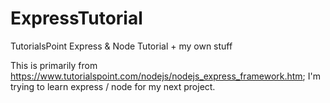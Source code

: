 # ExpressTutorial
TutorialsPoint Express &amp; Node Tutorial + my own stuff

This is primarily from https://www.tutorialspoint.com/nodejs/nodejs_express_framework.htm; I'm trying to learn express / node for my next project.
